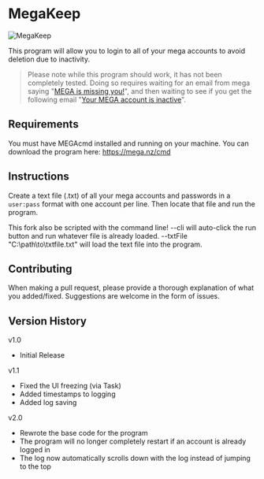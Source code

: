 MegaKeep
========

![MegaKeep](https://i.imgur.com/43lLYFx.png)

This program will allow you to login to all of your mega accounts to avoid deletion due to inactivity.

> Please note while this program should work, it has not been completely tested. Doing so requires waiting for an email from mega saying "[MEGA is missing you!](https://i.imgur.com/OIY3RQq.png)", and then waiting to see if you get the following email "[Your MEGA account is inactive](https://i.imgur.com/quT4Rmk.png)".

## Requirements

You must have MEGAcmd installed and running on your machine. You can download the program here: https://mega.nz/cmd

## Instructions

Create a text file (.txt) of all your mega accounts and passwords in a `user:pass` format with one account per line. Then locate that file and run the program.

This fork also be scripted with the command line! 
--cli will auto-click the run button and run whatever file is already loaded.
--txtFile "C:\path\to\txtfile.txt" will load the text file into the program.

## Contributing

When making a pull request, please provide a thorough explanation of what you added/fixed. Suggestions are welcome in the form of issues.

## Version History

v1.0

- Initial Release

v1.1

- Fixed the UI freezing (via Task)
- Added timestamps to logging
- Added log saving

v2.0

- Rewrote the base code for the program
- The program will no longer completely restart if an account is already logged in
- The log now automatically scrolls down with the log instead of jumping to the top
